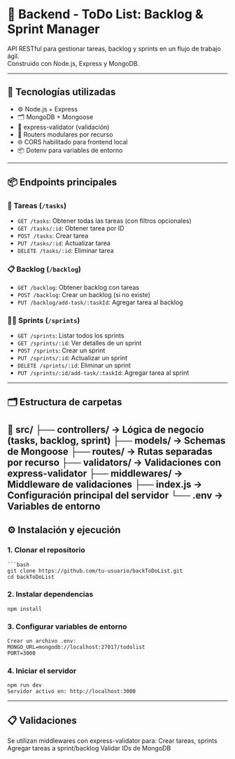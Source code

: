 # 🧠 Backend - ToDo List: Backlog & Sprint Manager

API RESTful para gestionar tareas, backlog y sprints en un flujo de trabajo ágil.  
Construido con Node.js, Express y MongoDB.

---

## 🚀 Tecnologías utilizadas

- ⚙️ Node.js + Express
- 🗂 MongoDB + Mongoose
- 🧪 express-validator (validación)
- 🔀 Routers modulares por recurso
- 🌐 CORS habilitado para frontend local
- 📦 Dotenv para variables de entorno

---

## 📦 Endpoints principales

### 📝 Tareas (`/tasks`)
- `GET /tasks`: Obtener todas las tareas (con filtros opcionales)
- `GET /tasks/:id`: Obtener tarea por ID
- `POST /tasks`: Crear tarea
- `PUT /tasks/:id`: Actualizar tarea
- `DELETE /tasks/:id`: Eliminar tarea

### 📋 Backlog (`/backlog`)
- `GET /backlog`: Obtener backlog con tareas
- `POST /backlog`: Crear un backlog (si no existe)
- `PUT /backlog/add-task/:taskId`: Agregar tarea al backlog

### 🏃‍♂️ Sprints (`/sprints`)
- `GET /sprints`: Listar todos los sprints
- `GET /sprints/:id`: Ver detalles de un sprint
- `POST /sprints`: Crear un sprint
- `PUT /sprints/:id`: Actualizar un sprint
- `DELETE /sprints/:id`: Eliminar un sprint
- `PUT /sprints/:id/add-task/:taskId`: Agregar tarea al sprint

---

## 🗂 Estructura de carpetas

📁 src/ 
├── controllers/ → Lógica de negocio (tasks, backlog, sprint) 
├── models/ → Schemas de Mongoose 
├── routes/ → Rutas separadas por recurso 
├── validators/ → Validaciones con express-validator 
├── middlewares/ → Middleware de validaciones 
├── index.js → Configuración principal del servidor 
└── .env → Variables de entorno
---

## ⚙️ Instalación y ejecución

### 1. Clonar el repositorio

    ```bash
    git clone https://github.com/tu-usuario/backToDoList.git
    cd backToDoList
### 2. Instalar dependencias
    npm install
### 3. Configurar variables de entorno
    Crear un archivo .env:
    MONGO_URL=mongodb://localhost:27017/todolist
    PORT=3000
### 4. Iniciar el servidor
    npm run dev
    Servidor activo en: http://localhost:3000
---
## 📋 Validaciones
Se utilizan middlewares con express-validator para:
Crear tareas, sprints
Agregar tareas a sprint/backlog
Validar IDs de MongoDB


